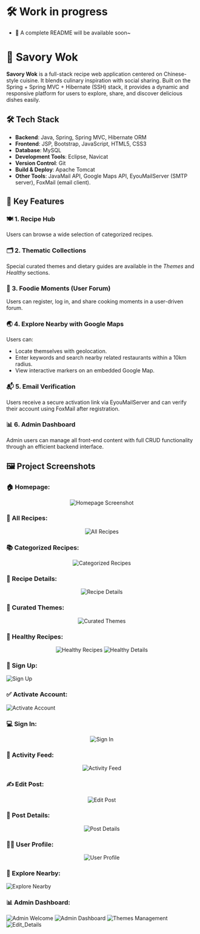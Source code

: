 # 🛠️ Work in progress </br>
+ 📝 A complete README will be available soon~

# 🍳 Savory Wok

**Savory Wok** is a full-stack recipe web application centered on Chinese-style cuisine. It blends culinary inspiration with social sharing. Built on the Spring + Spring MVC + Hibernate (SSH) stack, it provides a dynamic and responsive platform for users to explore, share, and discover delicious dishes easily.

## 🛠️ Tech Stack

- **Backend**: Java, Spring, Spring MVC, Hibernate ORM
- **Frontend**: JSP, Bootstrap, JavaScript, HTML5, CSS3
- **Database**: MySQL
- **Development Tools**: Eclipse, Navicat
- **Version Control**: Git
- **Build & Deploy**: Apache Tomcat
- **Other Tools**: JavaMail API, Google Maps API, EyouMailServer (SMTP server), FoxMail (email client).

## 🌟 Key Features

### 🍽️ 1. Recipe Hub
Users can browse a wide selection of categorized recipes.

### 🗂️ 2. Thematic Collections
Special curated themes and dietary guides are available in the *Themes* and *Healthy* sections.

### 🤳 3. Foodie Moments (User Forum)
Users can register, log in, and share cooking moments in a user-driven forum.

### 🌏 4. Explore Nearby with Google Maps
Users can:
- Locate themselves with geolocation.
- Enter keywords and search nearby related restaurants within a 10km radius.
- View interactive markers on an embedded Google Map.

### 📬 5. Email Verification
Users receive a secure activation link via EyouMailServer and can verify their account using FoxMail after registration.

### 📊 6. Admin Dashboard
Admin users can manage all front-end content with full CRUD functionality through an efficient backend interface.

## 🖼️ Project Screenshots
### 🏠 Homepage:
<div style="overflow:auto; max-height: 500px; text-align: center;">
    <img src="https://github.com/ChenXiang96/savory-wok-recipe-website/blob/master/Readme-Images/HomePage.png?raw=true" alt="Homepage Screenshot" style="max-width: 100%; height: auto;">
</div>

### 🥘 All Recipes:
<div style="overflow:auto; max-height: 500px; text-align: center;">
    <img src="https://github.com/ChenXiang96/savory-wok-recipe-website/blob/master/Readme-Images/All_Recipes.png?raw=true" alt="All Recipes" style="max-width: 100%; height: auto;">
</div>

### 📚 Categorized Recipes:
<div style="overflow:auto; max-height: 500px; text-align: center;">
    <img src="https://github.com/ChenXiang96/savory-wok-recipe-website/blob/master/Readme-Images/Categorized_Recipes.jpg?raw=true" alt="Categorized Recipes" style="max-width: 100%; height: auto;">
</div>

### 🍲 Recipe Details:
<div style="overflow:auto; max-height: 500px; text-align: center;">
    <img src="https://github.com/ChenXiang96/savory-wok-recipe-website/blob/master/Readme-Images/Recipe_Details.png?raw=true" alt="Recipe Details" style="max-width: 100%; height: auto;">
</div>

### 🧺 Curated Themes:
<div style="overflow:auto; max-height: 500px; text-align: center;">
    <img src="https://github.com/ChenXiang96/savory-wok-recipe-website/blob/master/Readme-Images/Themes.png?raw=true" alt="Curated Themes" style="max-width: 100%; height: auto;">
</div>

### 🥑 Healthy Recipes:
<div style="overflow:auto; max-height: 500px; text-align: center;">
    <img src="https://github.com/ChenXiang96/savory-wok-recipe-website/blob/master/Readme-Images/Healthy.png?raw=true" alt="Healthy Recipes" style="max-width: 100%; height: auto;">
    <img src="https://github.com/ChenXiang96/savory-wok-recipe-website/blob/master/Readme-Images/Healthy_Details.png?raw=true" alt="Healthy Details" style="max-width: 100%; height: auto;">
</div>

### 📝 Sign Up:
![Sign Up](https://github.com/ChenXiang96/savory-wok-recipe-website/blob/master/Readme-Images/SignUp.png?raw=true)

### ✅ Activate Account:
![Activate Account](https://github.com/ChenXiang96/savory-wok-recipe-website/blob/master/Readme-Images/Account_Activation.jpg?raw=true)

### 💻 Sign In:
<div style="overflow:auto; max-height: 500px; text-align: center;">
    <img src="https://github.com/ChenXiang96/savory-wok-recipe-website/blob/master/Readme-Images/SignIn.png?raw=true" alt="Sign In" style="max-width: 100%; height: auto;">
</div>

### 📱 Activity Feed:
<div style="overflow:auto; max-height: 500px; text-align: center;">
    <img src="https://github.com/ChenXiang96/savory-wok-recipe-website/blob/master/Readme-Images/Moments.png?raw=true" alt="Activity Feed" style="max-width: 100%; height: auto;">
</div>

### ✍️ Edit Post:
<div style="overflow:auto; max-height: 500px; text-align: center;">
    <img src="https://github.com/ChenXiang96/savory-wok-recipe-website/blob/master/Readme-Images/Edit_Post.png?raw=true" alt="Edit Post" style="max-width: 100%; height: auto;">
</div>

### 📑 Post Details:
<div style="overflow:auto; max-height: 500px; text-align: center;">
    <img src="https://github.com/ChenXiang96/savory-wok-recipe-website/blob/master/Readme-Images/Moment_Details.png?raw=true" alt="Post Details" style="max-width: 100%; height: auto;">
</div>

### 🧑‍💼 User Profile:
<div style="overflow:auto; max-height: 500px; text-align: center;">
    <img src="https://github.com/ChenXiang96/savory-wok-recipe-website/blob/master/Readme-Images/Personal_Profile.png?raw=true" alt="User Profile" style="max-width: 100%; height: auto;">
</div>

### 📍 Explore Nearby:
![Explore Nearby](https://github.com/ChenXiang96/savory-wok-recipe-website/blob/master/Readme-Images/Explore.png?raw=true)

### 📊 Admin Dashboard:
![Admin Welcome](https://github.com/ChenXiang96/savory-wok-recipe-website/blob/master/Readme-Images/Admin_Welcome.png?raw=true)
![Admin Dashboard](https://github.com/ChenXiang96/savory-wok-recipe-website/blob/master/Readme-Images/Admin_Panel.png?raw=true)
![Themes Management](https://github.com/ChenXiang96/savory-wok-recipe-website/blob/master/Readme-Images/Admin_Topic.png?raw=true)
![Edit_Details](https://github.com/ChenXiang96/savory-wok-recipe-website/blob/master/Readme-Images/Admin_Edit.png?raw=true)

